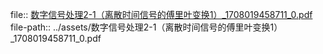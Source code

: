 file:: [数字信号处理2-1（离散时间信号的傅里叶变换1）_1708019458711_0.pdf](../assets/数字信号处理2-1（离散时间信号的傅里叶变换1）_1708019458711_0.pdf)
file-path:: ../assets/数字信号处理2-1（离散时间信号的傅里叶变换1）_1708019458711_0.pdf
